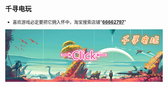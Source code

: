 ## **千寻电玩**

- 喜欢游戏必定要把它拥入怀中，淘宝搜索店铺"**[66662797](https://shopsearch.taobao.com/search?app=shopsearch&q=66662797)**"

[![淘宝店铺](/images/shop_taobao.jpg)](https://shop119341111.taobao.com/)

